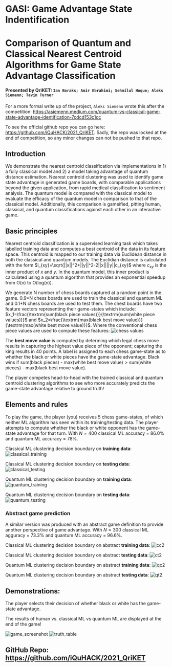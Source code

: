 
# GASI: Game Advantage State Indentification
# Comparison of Quantum and Classical Nearest Centroid Algorithms for Game State Advantage Classification

#### Presented by QriKET: `Ian Boraks; Amir Ebrahimi; Sehmilul Hoque; Aleks Siemenn; Tavin Turner`
For a more formal write up of the project, ```Aleks Siemenn``` wrote this after the competition: https://asiemenn.medium.com/quantum-vs-classical-game-state-advantage-identification-7cdcd153c1cc

To see the official github repo you can go here: https://github.com/iQuHACK/2021_QriKET. Sadly, the repo was locked at the end of competition, so any minor changes can not be pushed to that repo.

## Introduction

We demonstrate the nearest centroid classification via implementations in 1) a fully classical model and 2) a model taking advantage of quantum distance estimation. Nearest centroid clustering was used to identify game state advantage in generated game boards, with comparable applications beyond the given application, from rapid medical classification to sentiment analysis. The quantum model is compared with the classical model to evaluate the efficacy of the quantum model in comparison to that of the classical model. Additionally, this comparison is gameified, pitting human, classical, and quantum classifications against each other in an interactive game.

## Basic principles

Nearest centroid classification is a supervised learning task which takes labelled training data and computes a best centroid of the data in its feature space. This centroid is mapped to our training data via Euclidean distance in both the classical and quantum models. The Euclidian distance is calculated with the form $l_{xy}=\sqrt{||x||^2+||y||^2-2||x||||y||c_{xy}$ where $c_{xy}$ is the inner product of $x$ and $y$. In the quantum model, this inner product is calculated using a quantum algorithm that provides an exponential speedup from O(n) to O(log(n)).

We generate N number of chess boards captured at a random point in the game. 0.9\*N chess boards are used to train the classical and quantum ML and 0.1\*N chess boards are used to test them. The chest boards have two feature vectors representing their game-states which include: $x_1=\frac{\textrm{sum(black piece values)}}{\textrm{sum(white piece values)}}$ and $x_2=\frac{\textrm{max(black best move value)}}{\textrm{max(white best move value)}}$.  Where the conventional chess piece values are used to compute these features: ![chess values](https://puu.sh/HcaCA/04c3958598.png)

The **best move value** is computed by determing which legal chess move results in capturing the highest value piece of the opponent; capturing the king results in 40 points.  A label is assigned to each chess game-state as to whether the black or white pieces have the game-state advantage. Black wins if $\textrm{sum(black pieces) - max(white best move value)} > \textrm{sum(white pieces) - max(black best move value)}$.

The player competes head-to-head with the trained classical and quantum centroid clustering algorithms to see who more accurately predicts the game-state advantage relative to ground truth!

## Elements and rules

To play the game, the player (you) receives 5 chess game-states, of which neither ML algorithm has seen within its training/testing data. The player attempts to compute whether the black or white opponent has the game-state advantage for that turn. With $N=400$ classical ML accuracy = 86.0% and quantum ML accuracy = 78%.

Classical ML clustering decision boundary on **training data**:
![classical_training](https://i.imgur.com/x1noXUU.png)

Classical ML clustering decision boundary on **testing data**:
![classical_testing](https://i.imgur.com/K8SmPpo.png)

Quantum ML clustering decision boundary on **training data**:
![quantum_training](https://i.imgur.com/MergQ2s.png)

Quantum ML clustering decision boundary on **testing data**:
![quantum_testing](https://i.imgur.com/UWOiRdN.png)

### Abstract game prediction
A similar version was produced with an abstract game definition to provide another perspective of game advantage. With $N=300$ classical ML agguracy = 73.3% and quantum ML accuracy = 96.6%.

Classical ML clustering decision boundary on abstract **training data**:
![cc2](https://i.imgur.com/ktGN647.png)

Classical ML clustering decision boundary on abstract **testing data**:
![ct2](https://i.imgur.com/Sbe5A2r.png)

Quantum ML clustering decision boundary on abstract **training data**:
![qc2](https://i.imgur.com/o6nUMwl.png)

Quantum ML clustering decision boundary on abstract **testing data**:
![qt2](https://i.imgur.com/XxMwQjO.png)

## Demonstrations:

The player selects their decision of whether black or white has the game-state advantage.

The results of human vs. classical ML vs quantum ML are displayed at the end of the game!

![game_screenshot](https://i.imgur.com/kx6d4ZM.png)
![truth_table](https://i.imgur.com/pVBpgaJ.png)


## GitHub Repo: https://github.com/iQuHACK/2021_QriKET
